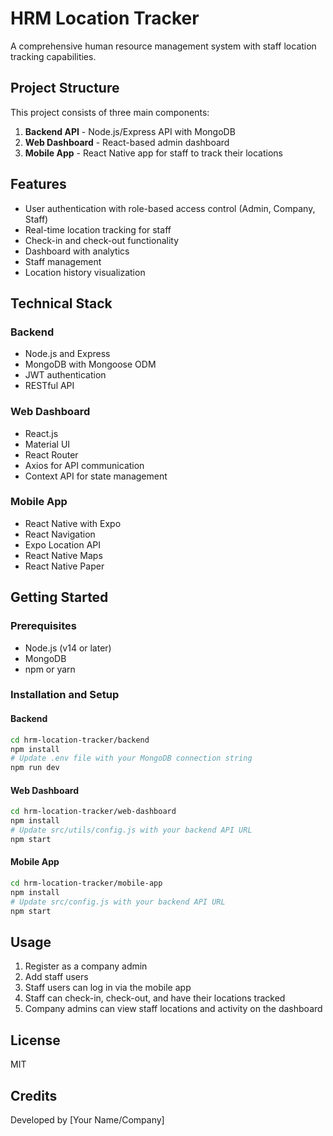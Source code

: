 # HRM Location Tracker

A comprehensive human resource management system with staff location tracking capabilities.

## Project Structure

This project consists of three main components:

1. **Backend API** - Node.js/Express API with MongoDB
2. **Web Dashboard** - React-based admin dashboard
3. **Mobile App** - React Native app for staff to track their locations

## Features

- User authentication with role-based access control (Admin, Company, Staff)
- Real-time location tracking for staff
- Check-in and check-out functionality
- Dashboard with analytics
- Staff management
- Location history visualization

## Technical Stack

### Backend
- Node.js and Express
- MongoDB with Mongoose ODM
- JWT authentication
- RESTful API

### Web Dashboard
- React.js
- Material UI
- React Router
- Axios for API communication
- Context API for state management

### Mobile App
- React Native with Expo
- React Navigation
- Expo Location API
- React Native Maps
- React Native Paper

## Getting Started

### Prerequisites
- Node.js (v14 or later)
- MongoDB
- npm or yarn

### Installation and Setup

#### Backend

```bash
cd hrm-location-tracker/backend
npm install
# Update .env file with your MongoDB connection string
npm run dev
```

#### Web Dashboard

```bash
cd hrm-location-tracker/web-dashboard
npm install
# Update src/utils/config.js with your backend API URL
npm start
```

#### Mobile App

```bash
cd hrm-location-tracker/mobile-app
npm install
# Update src/config.js with your backend API URL
npm start
```

## Usage

1. Register as a company admin
2. Add staff users
3. Staff users can log in via the mobile app
4. Staff can check-in, check-out, and have their locations tracked
5. Company admins can view staff locations and activity on the dashboard

## License

MIT

## Credits

Developed by [Your Name/Company] 